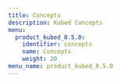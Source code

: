 ```yaml
---
title: Concepts
description: Kubed Concepts
menu:
  product_kubed_0.5.0:
    identifier: concepts
    name: Concepts
    weight: 20
menu_name: product_kubed_0.5.0
---
```


